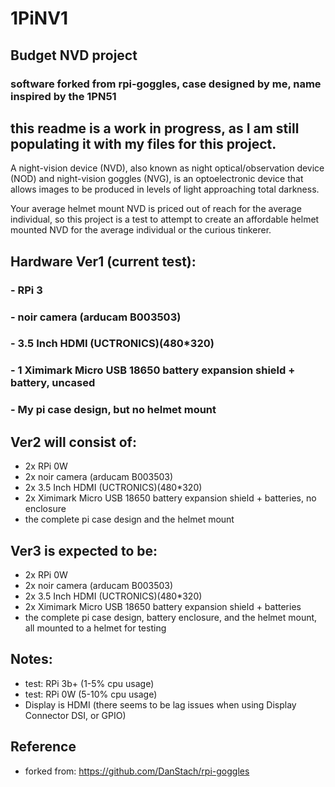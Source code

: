 # 1PiNV1
## Budget NVD project

### software forked from rpi-goggles, case designed by me, name inspired by the 1PN51

## this readme is a work in progress, as I am still populating it with my files for this project.

A night-vision device (NVD), also known as night optical/observation device (NOD) and night-vision goggles (NVG), is an optoelectronic device that allows images to be produced in levels of light approaching total darkness.

Your average helmet mount NVD is priced out of reach for the average individual, so this project is a test to attempt to create an affordable helmet mounted NVD for the average individual or the curious tinkerer.

## Hardware Ver1 (current test):
### - RPi 3 
### - noir camera (arducam B003503)
### - 3.5 Inch HDMI (UCTRONICS)(480*320)
### - 1 Ximimark Micro USB 18650 battery expansion shield + battery, uncased
### - My pi case design, but no helmet mount

## Ver2 will consist of:
- 2x RPi 0W
- 2x noir camera (arducam B003503)
- 2x 3.5 Inch HDMI (UCTRONICS)(480*320)
- 2x Ximimark Micro USB 18650 battery expansion shield + batteries, no enclosure
- the complete pi case design and the helmet mount

## Ver3 is expected to be:
- 2x RPi 0W
- 2x noir camera (arducam B003503)
- 2x 3.5 Inch HDMI (UCTRONICS)(480*320)
- 2x Ximimark Micro USB 18650 battery expansion shield + batteries
- the complete pi case design, battery enclosure, and the helmet mount, all mounted to a helmet for testing

## Notes:
- test: RPi 3b+ (1-5% cpu usage)
- test: RPi 0W (5-10% cpu usage)
- Display is HDMI (there seems to be lag issues when using Display Connector DSI, or GPIO)

## Reference
- forked from: https://github.com/DanStach/rpi-goggles

